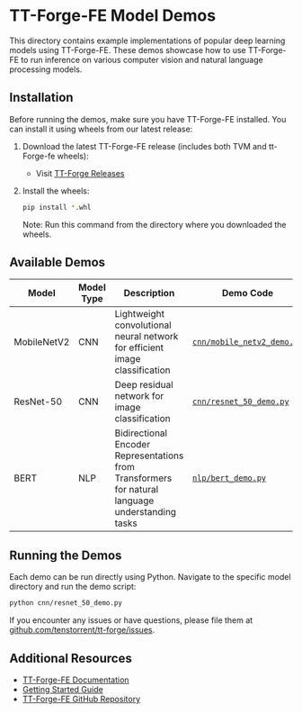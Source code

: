 # TT-Forge-FE Model Demos

This directory contains example implementations of popular deep learning models using TT-Forge-FE. These demos showcase how to use TT-Forge-FE to run inference on various computer vision and natural language processing models.

## Installation

Before running the demos, make sure you have TT-Forge-FE installed. You can install it using wheels from our latest release:

1. Download the latest TT-Forge-FE release (includes both TVM and tt-Forge-fe wheels):
   - Visit [TT-Forge Releases](https://github.com/tenstorrent/tt-forge/releases)

2. Install the wheels:
   ```bash
   pip install *.whl
   ```
   Note: Run this command from the directory where you downloaded the wheels.

## Available Demos

| Model | Model Type | Description | Demo Code |
|-------|------------|-------------|------------|
| MobileNetV2 | CNN | Lightweight convolutional neural network for efficient image classification | [`cnn/mobile_netv2_demo.py`](cnn/mobile_netv2_demo.py) |
| ResNet-50 | CNN | Deep residual network for image classification | [`cnn/resnet_50_demo.py`](cnn/resnet_50_demo.py) |
| BERT | NLP | Bidirectional Encoder Representations from Transformers for natural language understanding tasks | [`nlp/bert_demo.py`](nlp/bert_demo.py) |

## Running the Demos

Each demo can be run directly using Python. Navigate to the specific model directory and run the demo script:

```bash
python cnn/resnet_50_demo.py
```

If you encounter any issues or have questions, please file them at [github.com/tenstorrent/tt-forge/issues](https://github.com/tenstorrent/tt-forge/issues).

## Additional Resources

- [TT-Forge-FE Documentation](https://docs.tenstorrent.com/tt-forge-fe/)
- [Getting Started Guide](https://docs.tenstorrent.com/tt-forge-fe/getting-started.html)
- [TT-Forge-FE GitHub Repository](https://github.com/tenstorrent/tt-forge)
